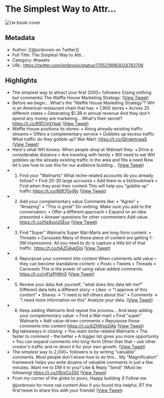 # The Simplest Way to Attr...

![rw-book-cover](https://pbs.twimg.com/profile_images/1555647748728205312/MszECt0T.jpg)

## Metadata
- Author: [[@jonbrosio on Twitter]]
- Full Title: The Simplest Way to Attr...
- Category: #tweets
- URL: https://twitter.com/jonbrosio/status/1705219983024783709

## Highlights
- The simplest way to attract your first 2000+ followers
  (Using nothing but comments)
  The Waffle House Marketing Strategy: ([View Tweet](https://twitter.com/jonbrosio/status/1705219983024783709))
- Before we begin...
  What's the "Waffle House Marketing Strategy"?
  WH is an American restaurant chain that has:
  • 1,900 stores
  • Across 25 different states
  • Generating $1.3B in annual revenue
  And they don't spend any money are marketing...
  What's their secret? https://t.co/R9CjVgYkqk ([View Tweet](https://twitter.com/jonbrosio/status/1705220019897106492))
- Waffle House positions its stores: 
  • Along already-existing traffic streams
  • Offers a complementary service
  • Gobbles up excess traffic
  What traffic do they gobble up?
  Wal-Mart: https://t.co/Qtrgkmrwa5 ([View Tweet](https://twitter.com/jonbrosio/status/1705220055972147370))
- Here's what WH knows:
  When people shop at Walmart they:
  • Drive a considerable distance
  • Are traveling with family
  • Will need to eat
  WH gobbles up the already existing traffic in the area and fills a need
  Now let's see how to use this for our audience building... ([View Tweet](https://twitter.com/jonbrosio/status/1705220060229378151))
- 1. Find your "Walmarts"
  What niche-related accounts do you already follow?
  • Find 20-30 large accounts
  • Add them to a list/bookmark
  • Find when they post their content
  This will help you "gobble up" traffic https://t.co/86ft70yjNy ([View Tweet](https://twitter.com/jonbrosio/status/1705220096426193094))
- 2. Add your complementary value
  Comments like:
  • "Agree"
  • "Amazing"
  • "This is great"
  Do nothing.
  Make sure you add to the conversation:
  • Offer a different approach
  • Expand on an idea presented
  • Answer questions for other commenters
  Add value. https://t.co/Hz8xxUGEox ([View Tweet](https://twitter.com/jonbrosio/status/1705220138633511304))
- 3. Find "Super" Walmarts
  Super Wal-Marts are long-form content:
  • Threads
  • Carousels
  Many of these piece of content are getting 1-5M impressions.
  All you need to do is capture a little bit of that traffic. https://t.co/hAZGAvkDpj ([View Tweet](https://twitter.com/jonbrosio/status/1705220187316781436))
- 4. Repurpose your comment into content
  When comments add value – they can become standalone content:
  • Posts
  • Tweets
  • Threads
  • Carousels
  This is the power of using value-added comments. https://t.co/viFjzPhWn5 ([View Tweet](https://twitter.com/jonbrosio/status/1705224058722238519))
- 5. Review your data
  Ask yourself, "what does this data tell me?"
  Different data tells a different story:
  • Likes → "I approve of this content"
  • Shares → "I need to tell others about this"
  • Comments → "I need more information on this"
  Analyze your data. ([View Tweet](https://twitter.com/jonbrosio/status/1705224065085030863))
- 6. Keep adding Walmarts
  And repeat the process...
  And keep adding your complementary value:
  • Find a Wal-mart
  • Find "super" Walmarts
  • Add value-driven comments
  • Repurpose those comments into content https://t.co/kZhWxq2lAk ([View Tweet](https://twitter.com/jonbrosio/status/1705224106763780440))
- Big takeaways in closing:
  • You want niche-related Walmarts
  • The faster to comment – the better
  • A bigger list gives you more opportunity
  • You can expand comments into long-form
  Other than that – use other creator's traffic and re-direct it for your own growth. ([View Tweet](https://twitter.com/jonbrosio/status/1705224110001823799))
- The simplest way to 2,000+ followers is by writing "valuable" comments.
  Most people don't know how to do this...
  My "Magnification" framework helps you write dozens of valuable comments in just a few minutes.
  Want me to DM it to you?
  Like & Reply "Send"
  (Must be following) https://t.co/j1EniCs355 ([View Tweet](https://twitter.com/jonbrosio/status/1705224147947643306))
- From my corner of the globe to yours,
  Happy building ✌️
  Follow me @jonbrosio for more rad content
  Also if you found this helpful, RT the first tweet to share this with your friends! ([View Tweet](https://twitter.com/jonbrosio/status/1705224151542141346))
